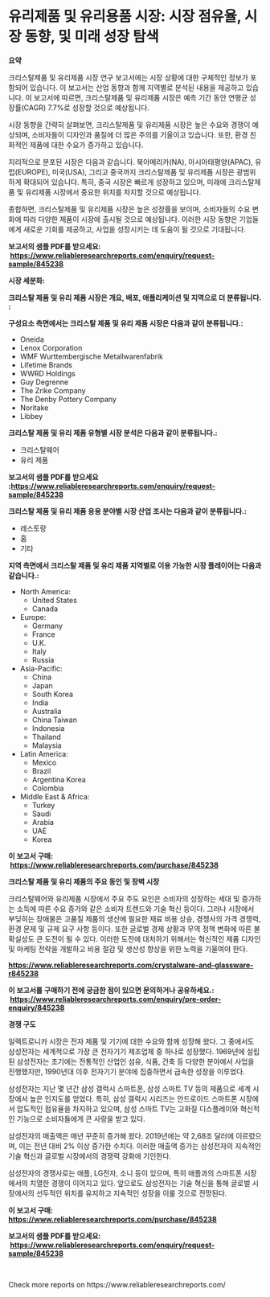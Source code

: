<p><h1>유리제품 및 유리용품 시장: 시장 점유율, 시장 동향, 및 미래 성장 탐색</h1></p><p><strong>요약</strong></p>
<p><p>크리스탈제품 및 유리제품 시장 연구 보고서에는 시장 상황에 대한 구체적인 정보가 포함되어 있습니다. 이 보고서는 산업 동향과 함께 지역별로 분석된 내용을 제공하고 있습니다. 이 보고서에 따르면, 크리스탈제품 및 유리제품 시장은 예측 기간 동안 연평균 성장률(CAGR) 7.7%로 성장할 것으로 예상됩니다.</p><p>시장 동향을 간략히 살펴보면, 크리스탈제품 및 유리제품 시장은 높은 수요와 경쟁이 예상되며, 소비자들이 디자인과 품질에 더 많은 주의를 기울이고 있습니다. 또한, 환경 친화적인 제품에 대한 수요가 증가하고 있습니다.</p><p>지리적으로 분포된 시장은 다음과 같습니다. 북아메리카(NA), 아시아태평양(APAC), 유럽(EUROPE), 미국(USA), 그리고 중국까지 크리스탈제품 및 유리제품 시장은 광범위하게 확대되어 있습니다. 특히, 중국 시장은 빠르게 성장하고 있으며, 미래에 크리스탈제품 및 유리제품 시장에서 중요한 위치를 차지할 것으로 예상됩니다.</p><p>종합하면, 크리스탈제품 및 유리제품 시장은 높은 성장률을 보이며, 소비자들의 수요 변화에 따라 다양한 제품이 시장에 출시될 것으로 예상됩니다. 이러한 시장 동향은 기업들에게 새로운 기회를 제공하고, 사업을 성장시키는 데 도움이 될 것으로 기대됩니다.</p></p>
<p><strong>보고서의 샘플 PDF를 받으세요: &nbsp;<a href="https://www.reliableresearchreports.com/enquiry/request-sample/845238">https://www.reliableresearchreports.com/enquiry/request-sample/845238</a></strong></p>
<p><strong>시장 세분화:</strong></p>
<p><strong> 크리스탈 제품 및 유리 제품 시장은 개요, 배포, 애플리케이션 및 지역으로 더 분류됩니다. :</strong></p>
<p><strong>구성요소 측면에서는 크리스탈 제품 및 유리 제품 시장은 다음과 같이 분류됩니다.:</strong></p>
<p><ul><li>Oneida</li><li>Lenox Corporation</li><li>WMF Wurttembergische Metallwarenfabrik</li><li>Lifetime Brands</li><li>WWRD Holdings</li><li>Guy Degrenne</li><li>The Zrike Company</li><li>The Denby Pottery Company</li><li>Noritake</li><li>Libbey</li></ul></p>
<p><strong> 크리스탈 제품 및 유리 제품 유형별 시장 분석은 다음과 같이 분류됩니다.:</strong></p>
<p><ul><li>크리스탈웨어</li><li>유리 제품</li></ul></p>
<p><strong>보고서의 샘플 PDF를 받으세요 :<a href="https://www.reliableresearchreports.com/enquiry/request-sample/845238">https://www.reliableresearchreports.com/enquiry/request-sample/845238</a></strong></p>
<p><strong> 크리스탈 제품 및 유리 제품 응용 분야별 시장 산업 조사는 다음과 같이 분류됩니다.:</strong></p>
<p><ul><li>레스토랑</li><li>홈</li><li>기타</li></ul></p>
<p><strong>지역 측면에서 크리스탈 제품 및 유리 제품 지역별로 이용 가능한 시장 플레이어는 다음과 같습니다.:</strong></p>
<p><ul>
    <li>
        North America:
        <ul>
            <li>United States</li>
            <li>Canada</li>
        </ul>
    </li>
    <li>
        Europe:
        <ul>
            <li>Germany</li>
            <li>France</li>
            <li>U.K.</li>
            <li>Italy</li>
            <li>Russia</li>
        </ul>
    </li>
    <li>
        Asia-Pacific:
        <ul>
            <li>China</li>
            <li>Japan</li>
            <li>South Korea</li>
            <li>India</li>
            <li>Australia</li>
            <li>China Taiwan</li>
            <li>Indonesia</li>
            <li>Thailand</li>
            <li>Malaysia</li>
        </ul>
    </li>
    <li>
        Latin America:
        <ul>
            <li>Mexico</li>
            <li>Brazil</li>
            <li>Argentina Korea</li>
            <li>Colombia</li>
        </ul>
    </li>
    <li>
        Middle East & Africa:
        <ul>
            <li>Turkey</li>
            <li>Saudi</li>
            <li>Arabia</li>
            <li>UAE</li>
            <li>Korea</li>
        </ul>
    </li>
    </ul></p>
<p><strong>이 보고서 구매: &nbsp;<a href="https://www.reliableresearchreports.com/purchase/845238">https://www.reliableresearchreports.com/purchase/845238</a></strong></p>
<p><strong>크리스탈 제품 및 유리 제품의 주요 동인 및 장벽 시장</strong></p>
<p><p>크리스탈웨어와 유리제품 시장에서 주요 주도 요인은 소비자의 성장하는 세대 및 증가하는 소득에 따른 수요 증가와 같은 소비자 트렌드와 기술 혁신 등이다. 그러나 시장에서 부딪히는 장애물은 고품질 제품의 생산에 필요한 재료 비용 상승, 경쟁사의 가격 경쟁력, 환경 문제 및 규제 요구 사항 등이다. 또한 글로벌 경제 상황과 무역 정책 변화에 따른 불확실성도 큰 도전이 될 수 있다. 이러한 도전에 대처하기 위해서는 혁신적인 제품 디자인 및 마케팅 전략을 개발하고 비용 절감 및 생산성 향상을 위한 노력을 기울여야 한다.</p></p>
<p><strong><a href="https://www.reliableresearchreports.com/crystalware-and-glassware-r845238">https://www.reliableresearchreports.com/crystalware-and-glassware-r845238</a></strong></p>
<p><strong>이 보고서를 구매하기 전에 궁금한 점이 있으면 문의하거나 공유하세요.: &nbsp;<a href="https://www.reliableresearchreports.com/enquiry/pre-order-enquiry/845238">https://www.reliableresearchreports.com/enquiry/pre-order-enquiry/845238</a></strong></p>
<p><strong>경쟁 구도</strong></p>
<p><p>일렉트로니카 시장은 전자 제품 및 기기에 대한 수요와 함께 성장해 왔다. 그 중에서도 삼성전자는 세계적으로 가장 큰 전자기기 제조업체 중 하나로 성장했다. 1969년에 설립된 삼성전자는 초기에는 전통적인 산업인 섬유, 식품, 건축 등 다양한 분야에서 사업을 진행했지만, 1990년대 이후 전자기기 분야에 집중하면서 급속한 성장을 이루었다.</p><p>삼성전자는 지난 몇 년간 삼성 갤럭시 스마트폰, 삼성 스마트 TV 등의 제품으로 세계 시장에서 높은 인지도를 얻었다. 특히, 삼성 갤럭시 시리즈는 안드로이드 스마트폰 시장에서 압도적인 점유율을 차지하고 있으며, 삼성 스마트 TV는 고화질 디스플레이와 혁신적인 기능으로 소비자들에게 큰 사랑을 받고 있다.</p><p>삼성전자의 매출액은 매년 꾸준히 증가해 왔다. 2019년에는 약 2,68조 달러에 이르렀으며, 이는 전년 대비 2% 이상 증가한 수치다. 이러한 매출액 증가는 삼성전자의 지속적인 기술 혁신과 글로벌 시장에서의 경쟁력 강화에 기인한다.</p><p>삼성전자의 경쟁사로는 애플, LG전자, 소니 등이 있으며, 특히 애플과의 스마트폰 시장에서의 치열한 경쟁이 이어지고 있다. 앞으로도 삼성전자는 기술 혁신을 통해 글로벌 시장에서의 선두적인 위치를 유지하고 지속적인 성장을 이룰 것으로 전망된다.</p></p>
<p><strong>이 보고서 구매: &nbsp; <a href="https://www.reliableresearchreports.com/purchase/845238">https://www.reliableresearchreports.com/purchase/845238</a></strong></p>
<p><strong>보고서의 샘플 PDF를 받으세요: &nbsp;<a href="https://www.reliableresearchreports.com/enquiry/request-sample/845238">https://www.reliableresearchreports.com/enquiry/request-sample/845238</a></strong><strong></strong></p>
<p>&nbsp;</p>
<p>Check more reports on https://www.reliableresearchreports.com/</p>